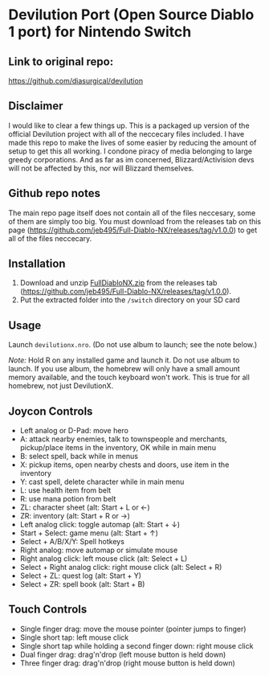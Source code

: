 # Devilution Port (Open Source Diablo 1 port) for Nintendo Switch

## Link to original repo:
https://github.com/diasurgical/devilution

## Disclaimer
I would like to clear a few things up. This is a packaged up version of the official Devilution project with all of the neccecary files included. I have made this repo
to make the lives of some easier by reducing the amount of setup to get this all working. I condone piracy of media belonging to large greedy corporations. And as far as im concerned, Blizzard/Activision devs will not be affected by this, nor will Blizzard themselves.  

## Github repo notes
The main repo page itself does not contain all of the files neccesary, some of them are simply too big. You must download from the releases tab on this page (https://github.com/jeb495/Full-Diablo-NX/releases/tag/v1.0.0) to get all of the files neccecary. 

## Installation

1. Download and unzip [FullDiabloNX.zip](https://github.com/jeb495/Full-Diablo-NX/releases/tag/v1.0.0) from the releases tab (https://github.com/jeb495/Full-Diablo-NX/releases/tag/v1.0.0).
2. Put the extracted folder into the `/switch` directory on your SD card

## Usage

Launch `devilutionx.nro`. (Do not use album to launch; see the note below.)

*Note:* Hold R on any installed game and launch it. Do not use album to launch. If you use album, the homebrew will only have a small amount memory available, and the touch keyboard won't work. This is true for all homebrew, not just DevilutionX.

## Joycon Controls

- Left analog or D-Pad: move hero
- A: attack nearby enemies, talk to townspeople and merchants, pickup/place items in the inventory, OK while in main menu
- B: select spell, back while in menus
- X: pickup items, open nearby chests and doors, use item in the inventory
- Y: cast spell, delete character while in main menu
- L: use health item from belt
- R: use mana potion from belt
- ZL: character sheet (alt: Start + L or ←)
- ZR: inventory (alt: Start + R or →)
- Left analog click: toggle automap (alt: Start + ↓)
- Start + Select: game menu (alt: Start + ↑)
- Select + A/B/X/Y: Spell hotkeys
- Right analog: move automap or simulate mouse
- Right analog click: left mouse click (alt: Select + L)
- Select + Right analog click: right mouse click (alt: Select + R)
- Select + ZL: quest log (alt: Start + Y)
- Select + ZR: spell book (alt: Start + B)

## Touch Controls

- Single finger drag: move the mouse pointer (pointer jumps to finger)
- Single short tap: left mouse click
- Single short tap while holding a second finger down: right mouse click
- Dual finger drag: drag'n'drop (left mouse button is held down)
- Three finger drag: drag'n'drop (right mouse button is held down)

